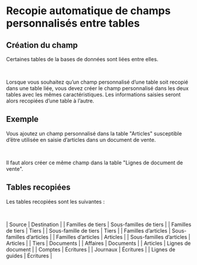 # Recopie automatique de champs personnalisés entre tables

## Création du champ


Certaines tables de la bases de données sont liées entre elles.


 


Lorsque vous souhaitez qu’un champ personnalisé d’une table soit recopié 
 dans une table liée, vous devez créer le champ personnalisé dans les deux 
 tables avec les mêmes caractéristiques. Les informations saisies seront 
 alors recopiées d’une table à l’autre.


## Exemple


Vous ajoutez un champ personnalisé dans la table "Articles" 
 susceptible d’être utilisée en saisie d’articles dans un document de vente.


 


Il faut alors créer ce même champ dans la table "Lignes de document 
 de vente".


## Tables recopiées


Les tables recopiées sont les suivantes :


 






| Source | Destination |
| Familles de tiers | Sous-familles de tiers |
| Familles de tiers | Tiers |
| Sous-famille de tiers | Tiers |
| Familles d’articles | Sous-familles d’articles |
| Familles d’articles | Articles |
| Sous-familles d’articles | Articles |
| Tiers | Documents |
| Affaires | Documents |
| Articles | Lignes de document |
| Comptes | Écritures |
| Journaux | Écritures |
| Lignes de guides | Écritures |



